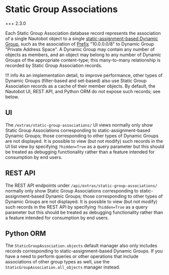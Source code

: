 # Static Group Associations

+++ 2.3.0

Each Static Group Association database record represents the association of a single Nautobot object to a single [static-assignment-based Dynamic Group](dynamicgroup.md), such as the association of [Prefix](../core-data-model/ipam/prefix.md) "10.0.0.0/8" to Dynamic Group "Private Address Space". A Dynamic Group may contain any number of objects as members, and an object may belong to any number of Dynamic Groups of the appropriate content-type; this many-to-many relationship is recorded by Static Group Association records.

!!! info
    As an implementation detail, to improve performance, other types of Dynamic Groups (filter-based and set-based) also use Static Group Association records as a cache of their member objects. By default, the Nautobot UI, REST API, and Python ORM do *not* expose such records; see below.

## UI

The `/extras/static-group-associations/` UI views normally only show Static Group Associations corresponding to static-assignment-based Dynamic Groups; those corresponding to other types of Dynamic Groups are not displayed. It is possible to view (but not modify) such records in the UI list view by specifying `?hidden=True` as a query parameter but this should be treated as debugging functionality rather than a feature intended for consumption by end users.

## REST API

The REST API endpoints under `/api/extras/static-group-associations/` normally only show Static Group Associations corresponding to static-assignment-based Dynamic Groups; those corresponding to other types of Dynamic Groups are not displayed. It is possible to view (but not modify) such records in the REST API by specifying `?hidden=True` as a query parameter but this should be treated as debugging functionality rather than a feature intended for consumption by end users.

## Python ORM

The `StaticGroupAssociation.objects` default manager also only includes records corresponding to static-assignment-based Dynamic Groups. If you have a need to perform queries or other operations that include associations of other group types as well, use the `StaticGroupAssociation.all_objects` manager instead.
